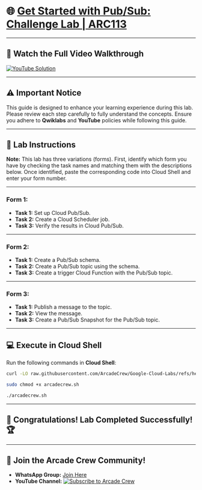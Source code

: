# 🌐 [Get Started with Pub/Sub: Challenge Lab | ARC113](https://www.cloudskillsboost.google/focuses/105165?parent=catalog)  

---

## 🎥 **Watch the Full Video Walkthrough**  

[![YouTube Solution](https://img.shields.io/badge/YouTube-Watch%20Solution-red?style=flat&logo=youtube)](https://www.youtube.com/@Arcade61432?sub_confirmation=1)  

---

## ⚠️ **Important Notice**  

This guide is designed to enhance your learning experience during this lab. Please review each step carefully to fully understand the concepts. Ensure you adhere to **Qwiklabs** and **YouTube** policies while following this guide.  

---

## 🚀 **Lab Instructions**  

**Note:** This lab has three variations (forms). First, identify which form you have by checking the task names and matching them with the descriptions below. Once identified, paste the corresponding code into Cloud Shell and enter your form number.

---

### **Form 1:**  
- **Task 1:** Set up Cloud Pub/Sub.  
- **Task 2:** Create a Cloud Scheduler job.  
- **Task 3:** Verify the results in Cloud Pub/Sub.  

---

### **Form 2:**  
- **Task 1:** Create a Pub/Sub schema.  
- **Task 2:** Create a Pub/Sub topic using the schema.  
- **Task 3:** Create a trigger Cloud Function with the Pub/Sub topic.  

---

### **Form 3:**  
- **Task 1:** Publish a message to the topic.  
- **Task 2:** View the message.  
- **Task 3:** Create a Pub/Sub Snapshot for the Pub/Sub topic.  

---

## 💻 **Execute in Cloud Shell**  

Run the following commands in **Cloud Shell**:  

```bash
curl -LO raw.githubusercontent.com/ArcadeCrew/Google-Cloud-Labs/refs/heads/main/APIs%20Explorer%20Cloud%20Storage/arcadecrew.sh

sudo chmod +x arcadecrew.sh

./arcadecrew.sh
```  

---

## 🎉 **Congratulations! Lab Completed Successfully!** 🏆  

---

## 🤝 **Join the Arcade Crew Community!**  

- **WhatsApp Group:** [Join Here](https://chat.whatsapp.com/KkNEauOhBQXHdVcmqIlv9F)  
- **YouTube Channel:** [![Subscribe to Arcade Crew](https://img.shields.io/badge/YouTube-Arcade%20Crew-red?style=flat&logo=youtube)](https://www.youtube.com/@Arcade61432?sub_confirmation=1)  